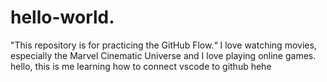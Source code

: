 # hello-world.
"This repository is for practicing the GitHub Flow.“
I love watching movies, especially the Marvel Cinematic Universe and I love playing online games.
hello, this is me learning how to connect vscode to github hehe